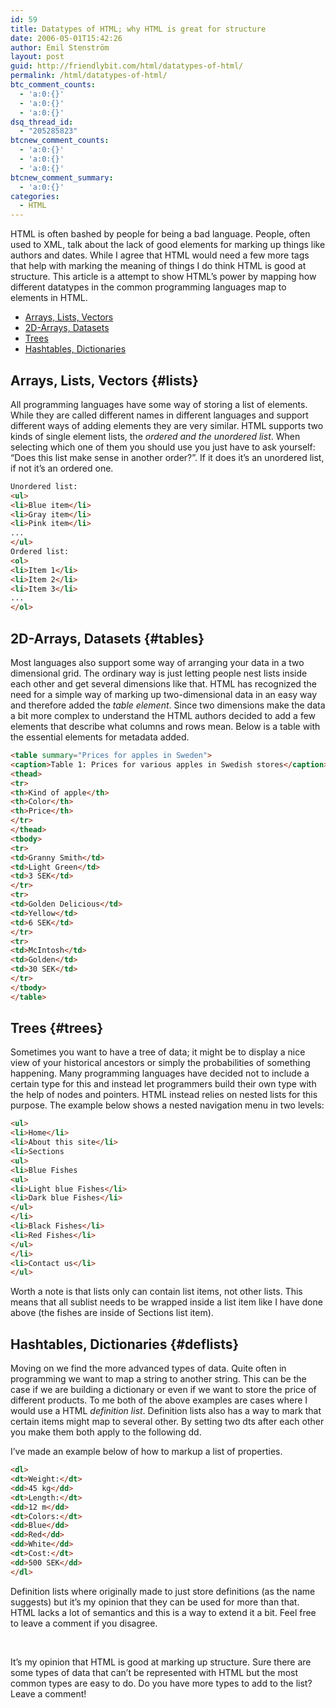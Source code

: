 ```yaml
---
id: 59
title: Datatypes of HTML; why HTML is great for structure
date: 2006-05-01T15:42:26
author: Emil Stenström
layout: post
guid: http://friendlybit.com/html/datatypes-of-html/
permalink: /html/datatypes-of-html/
btc_comment_counts:
  - 'a:0:{}'
  - 'a:0:{}'
  - 'a:0:{}'
dsq_thread_id:
  - "205285823"
btcnew_comment_counts:
  - 'a:0:{}'
  - 'a:0:{}'
  - 'a:0:{}'
btcnew_comment_summary:
  - 'a:0:{}'
categories:
  - HTML
---
```

<p class="first">
  HTML is often bashed by people for being a bad language. People, often used to XML, talk about the lack of good elements for marking up things like authors and dates. While I agree that HTML would need a few more tags that help with marking the meaning of things I do think HTML is good at structure. This article is a attempt to show HTML&#8217;s power by mapping how different datatypes in the common programming languages map to elements in HTML.
</p>

  * [Arrays, Lists, Vectors](#lists)
  * [2D-Arrays, Datasets](#tables)
  * [Trees](#trees)
  * [Hashtables, Dictionaries](#deflists)

## Arrays, Lists, Vectors {#lists}

All programming languages have some way of storing a list of elements. While they are called different names in different languages and support different ways of adding elements they are very similar. HTML supports two kinds of single element lists, the _ordered and the unordered list_. When selecting which one of them you should use you just have to ask yourself: &#8220;Does this list make sense in another order?”. If it does it&#8217;s an unordered list, if not it&#8217;s an ordered one.

```html
Unordered list:
<ul>
<li>Blue item</li>
<li>Gray item</li>
<li>Pink item</li>
...
</ul>
Ordered list:
<ol>
<li>Item 1</li>
<li>Item 2</li>
<li>Item 3</li>
...
</ol>
```

## 2D-Arrays, Datasets {#tables}

Most languages also support some way of arranging your data in a two dimensional grid. The ordinary way is just letting people nest lists inside each other and get several dimensions like that. HTML has recognized the need for a simple way of marking up two-dimensional data in an easy way and therefore added the _table element_. Since two dimensions make the data a bit more complex to understand the HTML authors decided to add a few elements that describe what columns and rows mean. Below is a table with the essential elements for metadata added.

```html
<table summary="Prices for apples in Sweden">
<caption>Table 1: Prices for various apples in Swedish stores</caption>
<thead>
<tr>
<th>Kind of apple</th>
<th>Color</th>
<th>Price</th>
</tr>
</thead>
<tbody>
<tr>
<td>Granny Smith</td>
<td>Light Green</td>
<td>3 SEK</td>
</tr>
<tr>
<td>Golden Delicious</td>
<td>Yellow</td>
<td>6 SEK</td>
</tr>
<tr>
<td>McIntosh</td>
<td>Golden</td>
<td>30 SEK</td>
</tr>
</tbody>
</table>
```

## Trees {#trees}

Sometimes you want to have a tree of data; it might be to display a nice view of your historical ancestors or simply the probabilities of something happening. Many programming languages have decided not to include a certain type for this and instead let programmers build their own type with the help of nodes and pointers. HTML instead relies on nested lists for this purpose. The example below shows a nested navigation menu in two levels:

```html
<ul>
<li>Home</li>
<li>About this site</li>
<li>Sections
<ul>
<li>Blue Fishes
<ul>
<li>Light blue Fishes</li>
<li>Dark blue Fishes</li>
</ul>
</li>
<li>Black Fishes</li>
<li>Red Fishes</li>
</ul>
</li>
<li>Contact us</li>
</ul>
```

Worth a note is that lists only can contain list items, not other lists. This means that all sublist needs to be wrapped inside a list item like I have done above (the fishes are inside of Sections list item).

## Hashtables, Dictionaries {#deflists}

Moving on we find the more advanced types of data. Quite often in programming we want to map a string to another string. This can be the case if we are building a dictionary or even if we want to store the price of different products. To me both of the above examples are cases where I would use a HTML _definition list_. Definition lists also has a way to mark that certain items might map to several other. By setting two dts after each other you make them both apply to the following dd.

I&#8217;ve made an example below of how to markup a list of properties.

```html
<dl>
<dt>Weight:</dt>
<dd>45 kg</dd>
<dt>Length:</dt>
<dd>12 m</dd>
<dt>Colors:</dt>
<dd>Blue</dd>
<dd>Red</dd>
<dd>White</dd>
<dt>Cost:</dt>
<dd>500 SEK</dd>
</dl>
```

Definition lists where originally made to just store definitions (as the name suggests) but it&#8217;s my opinion that they can be used for more than that. HTML lacks a lot of semantics and this is a way to extend it a bit. Feel free to leave a comment if you disagree.

&nbsp;

It&#8217;s my opinion that HTML is good at marking up structure. Sure there are some types of data that can&#8217;t be represented with HTML but the most common types are easy to do. Do you have more types to add to the list? Leave a comment!
